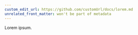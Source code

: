 ```yaml
---
custom_edit_url: https://github.com/customUrl/docs/lorem.md
unrelated_front_matter: won't be part of metadata
---
```


Lorem ipsum.